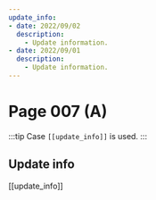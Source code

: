 ```yaml
---
update_info:
- date: 2022/09/02
  description:
    - Update information.
- date: 2022/09/01
  description:
    - Update information.
---
```

# Page 007 (A)


:::tip Case
`[[update_info]]` is used.
:::


## Update info

[[update_info]]
